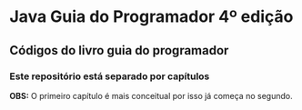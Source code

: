 # Java Guia do Programador 4º edição



## Códigos do livro guia do programador



### Este repositório está separado por capítulos

**OBS:**  O primeiro capítulo é mais conceitual por isso já começa no segundo.





